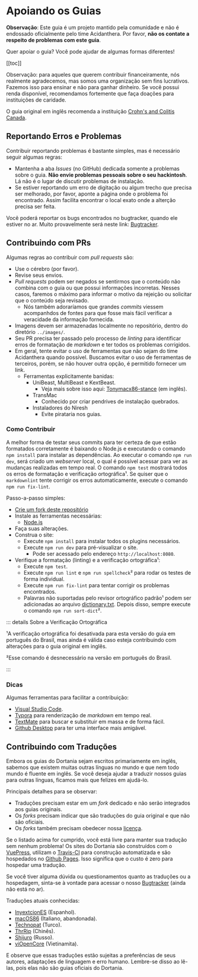 # Apoiando os Guias

**Observação**: Este guia é um projeto mantido pela comunidade e não é endossado oficialmente pelo time Acidanthera. Por favor, **não os contate a respeito de problemas com este guia**.

Quer apoiar o guia? Você pode ajudar de algumas formas diferentes!

[[toc]]

Observação: para aqueles que querem contribuir financeiramente, nós realmente agradecemos, mas somos uma organização sem fins lucrativos. Fazemos isso para ensinar e não para ganhar dinheiro. Se você possui renda disponível, recomendamos fortemente que faça doações para instituições de caridade.

O guia original em inglês recomenda a instituição [Crohn's and Colitis Canada](https://crohnsandcolitis.donorportal.ca/Donation/DonationDetails.aspx?L=en-CA&G=159&F=1097&T=GENER).

## Reportando Erros e Problemas

Contribuir reportando problemas é bastante simples, mas é necessário seguir algumas regras:

* Mantenha a aba *Issues* (no GitHub) dedicada somente a problemas sobre o guia. **Não envie problemas pessoais sobre o seu hackintosh**. Lá não é o lugar de discutir problemas de instalação.
* Se estiver reportando um erro de digitação ou algum trecho que precisa ser melhorado, por favor, aponte a página onde o problema foi encontrado. Assim facilita encontrar o local exato onde a alterção precisa ser feita.

Vocẽ poderá reportar os bugs encontrados no bugtracker, quando ele estiver no ar. Muito provavelmente será neste link: [Bugtracker](https://github.com/deomkds/bugtracker).

## Contribuindo com PRs

Algumas regras ao contribuir com *pull requests* são:

* Use o cérebro (por favor).
* Revise seus envios.
* *Pull requests* podem ser negados se sentirmos que o conteúdo não combina com o guia ou que possui informações incorretas. Nesses casos, faremos o máximo para informar o motivo da rejeição ou solicitar que o conteúdo seja revisado.
  * Nós também adoraríamos que grandes *commits* viessem acompanhdos de fontes para que fosse mais fácil verificar a veracidade da informação fornecida.
* Imagens devem ser armazenadas localmente no repositório, dentro do diretório `../images/`.
* Seu PR precisa ter passado pelo processo de *linting* para identificar erros de formatação de *markdown* e ter todos os problemas corrigidos.
* Em geral, tente evitar o uso de ferramentas que não sejam do time Acidanthera quando possível. Buscamos evitar o uso de ferramentas de terceiros, porém, se não houver outra opção, é permitido fornecer um link.
  * Ferramentas explicitamente banidas:
    * UniBeast, MultiBeast e KextBeast.
      * Veja mais sobre isso aqui: [Tonymacx86-stance](https://github.com/khronokernel/Tonymcx86-stance) (em inglês).
    * TransMac
      * Conhecido por criar pendrives de instalação quebrados.
    * Instaladores do Niresh
      * Evite pirataria nos guias.

### Como Contribuir

A melhor forma de testar seus commits para ter certeza de que estão formatados corretamente é baixando o Node.js e executando o comando `npm install` para instalar as dependências. Ao executar o comando `npm run dev`, será criado um *webserver* local, o qual é possível acessar para ver as mudanças realizadas em tempo real. O comando `npm test` mostrará todos os erros de formatação e verificação ortográfica¹. Se quiser que o `markdownlint` tente corrigir os erros automaticamente, execute o comando `npm run fix-lint`.

Passo-a-passo simples:

* [Crie um fork deste repositório](https://github.com/deomkds/OpenCore-Install-Guide/fork/)
* Instale as ferramentas necessárias:
  * [Node.js](https://nodejs.org/)
* Faça suas alterações.
* Construa o site:
  * Execute `npm install` para instalar todos os plugins necessários.
  * Execute `npm run dev` para pré-visualizar o site.
    * Pode ser acessado pelo endereço `http://localhost:8080`.
* Verifique a formatação (linting) e a verificação ortográfica¹:
  * Execute `npm test`.
  * Execute `npm run lint` e `npm run spellcheck`² para rodar os testes de forma individual.
  * Execute `npm run fix-lint` para tentar corrigir os problemas encontrados.
  * Palavras não suportadas pelo revisor ortográfico padrão¹ podem ser adicionadas ao arquivo [dictionary.txt](./dictionary/dictionary.txt). Depois disso, sempre execute o comando `npm run sort-dict`².

::: details Sobre a Verificação Ortográfica

¹A verificação ortográfica foi desativada para esta versão do guia em português do Brasil, mas ainda é válida caso esteja contribuindo com alterações para o guia original em inglês.

²Esse comando é desnecessário na versão em português do Brasil.

:::

### Dicas

Algumas ferramentas para facilitar a contribuição:

* [Visual Studio Code](https://code.visualstudio.com).
* [Typora](https://typora.io) para renderização de *markdown* em tempo real.
* [TextMate](https://macromates.com) para buscar e substituir em massa e de forma fácil.
* [Github Desktop](https://desktop.github.com) para ter uma interface mais amigável.

## Contribuindo com Traduções

Embora os guias do Dortania sejam escritos primariamente em inglês, sabemos que existem muitas outras línguas no mundo e que nem todo mundo é fluente em inglês. Se você deseja ajudar a traduzir nossos guias para outras línguas, ficamos mais que felizes em ajudá-lo.

Principais detalhes para se observar:

* Traduções precisam estar em um *fork* dedicado e não serão integrados aos guias originais.
* Os *forks* precisam indicar que são traduções do guia original e que não são oficiais.
* Os *forks* também precisam obedecer nossa [licença](LICENSE.md).

Se o listado acima for cumprido, você está livre para manter sua tradução sem nenhum problema! Os sites do Dortania são construídos com o [VuePress](https://vuepress.vuejs.org), utilizam o [Travis-CI](https://travis-ci.org) para construção automatizada e são hospedados no [Github Pages](https://pages.github.com). Isso significa que o custo é zero para hospedar uma tradução.

Se você tiver alguma dúvida ou questionamentos quanto as traduções ou a hospedagem, sinta-se à vontade para acessar o nosso [Bugtracker](https://github.com/deomkds/bugtracker) (ainda não está no ar).

Traduções atuais conhecidas:

* [InyextcionES](https://github.com/InyextcionES/OpenCore-Install-Guide) (Espanhol).
* [macOS86](https://macos86.gitbook.io/guida-opencore/) (Italiano, abandonada).
* [Technopat](https://www.technopat.net/sosyal/konu/opencore-ile-macos-kurulum-rehberi.963661/) (Turco).
* [ThrRip](https://github.com/ThrRip/OpenCore-Install-Guide) (Chinês).
* [Shijuro](https://github.com/shijuro/OpenCore-Install-Guide) (Russo).
* [viOpenCore](https://github.com/viOpenCore/OpenCore-Install-Guide) (Vietinamita).

E observe que essas traduções estão sujeitas a preferências de seus autores, adaptações de linguagem e erro humano. Lembre-se disso ao lê-las, pois elas não são guias oficiais do Dortania.
